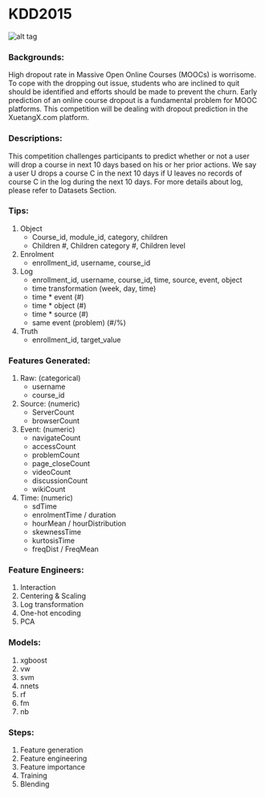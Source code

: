 # KDD2015
![alt tag](http://dtcomp.g-i.asia/files/upload/cms/1/fe57d2863bd42bea9a8f31243fac8f0f.png)
<br>
### Backgrounds:
High dropout rate in Massive Open Online Courses (MOOCs) is worrisome. To cope with the dropping out issue, students who are inclined to quit should be identified and efforts should be made to prevent the churn. Early prediction of an online course dropout is a fundamental problem for MOOC platforms. This competition will be dealing with dropout prediction in the XuetangX.com platform.
<br>

### Descriptions:
This competition challenges participants to predict whether or not a user will drop a course in next 10 days based on his or her prior actions. We say a user U drops a course C  in the next 10 days if U  leaves no records of course C  in the log during the next 10 days. For more details about log, please refer to Datasets Section.

### Tips:
1. Object
	- Course_id, module_id, category, children
	- Children #, Children category #, Children level
2. Enrolment
	- enrollment_id, username, course_id
3. Log
	- enrollment_id, username, course_id, time, source, event, object
	- time transformation (week, day, time)
	- time * event (#)
	- time * object (#)
	- time * source (#)
	- same event (problem) (#/%)
4. Truth
	- enrollment_id, target_value

### Features Generated:
1. Raw: (categorical)
	- username
	- course_id
2. Source: (numeric)
	- ServerCount
	- browserCount
3. Event: (numeric)
	- navigateCount
	- accessCount
	- problemCount
	- page_closeCount
	- videoCount
	- discussionCount
	- wikiCount
4. Time: (numeric)
	- sdTime
	- enrolmentTime / duration
	- hourMean / hourDistribution
	- skewnessTime
	- kurtosisTime
	- freqDist / FreqMean

### Feature Engineers:
1. Interaction
2. Centering & Scaling
3. Log transformation
4. One-hot encoding
5. PCA

### Models:
1. xgboost
2. vw
3. svm
4. nnets
5. rf
6. fm
7. nb

### Steps:
1. Feature generation
2. Feature engineering
3. Feature importance
4. Training
5. Blending
